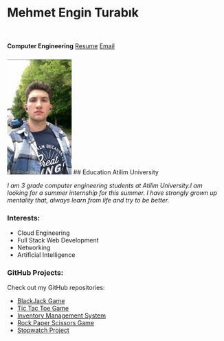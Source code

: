 <link rel="stylesheet" href="https://cdnjs.cloudflare.com/ajax/libs/font-awesome/5.15.4/css/all.min.css">

# Mehmet Engin Turabık
__Computer Engineering__
<i class="fa fa-car" style="font-size:48px;"></i>
<i class="fa fa-car" style="font-size:48px;"></i>
[Resume](MehmetEnginTurabikResume%20(1).pdf) [Email](mailto:engin.turabik43@gmail.com)

<img src="engin.jpg" alt="My Photo" style="max-width:150px; height:auto;">
## Education
Atilim University

*I am 3 grade computer engineering students at Atilim University.I am looking for a summer internship for this summer. I have strongly grown up mentality that, always learn from life and try to be better.*

### Interests:
- Cloud Engineering
- Full Stack Web Development
- Networking
- Artificial Intelligence


### GitHub Projects:
Check out my GitHub repositories:
- [BlackJack Game](https://github.com/enginnturabik/BlackJack-game-JS)
- [Tic Tac Toe Game](https://github.com/enginnturabik/tic-tac-toe-game)
- [Inventory Management System](https://github.com/enginnturabik/my-database-project)
- [Rock Paper Scissors Game](https://github.com/enginnturabik/rock_paper_scissors)
- [Stopwatch Project](https://github.com/enginnturabik/stopwatch_project)

